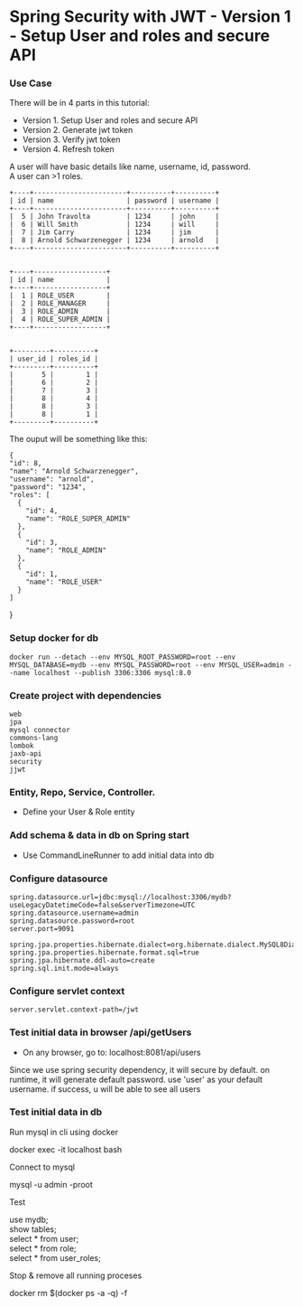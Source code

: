 
# Spring Security with JWT - Version 1 - Setup User and roles and secure API
###  

### Use Case

There will be in 4 parts in this tutorial:  
- Version 1. Setup User and roles and secure API
- Version 2. Generate jwt token
- Version 3. Verify jwt token
- Version 4. Refresh token

A user will have basic details like name, username, id, password.  
A user can >1 roles.

        
    +----+-----------------------+----------+----------+
    | id | name                  | password | username |
    +----+-----------------------+----------+----------+
    |  5 | John Travolta         | 1234     | john     |
    |  6 | Will Smith            | 1234     | will     |
    |  7 | Jim Carry             | 1234     | jim      |
    |  8 | Arnold Schwarzenegger | 1234     | arnold   |
    +----+-----------------------+----------+----------+


    +----+------------------+
    | id | name             |
    +----+------------------+
    |  1 | ROLE_USER        |
    |  2 | ROLE_MANAGER     |
    |  3 | ROLE_ADMIN       |
    |  4 | ROLE_SUPER_ADMIN |
    +----+------------------+

        
    +---------+----------+
    | user_id | roles_id |
    +---------+----------+
    |       5 |        1 |
    |       6 |        2 |
    |       7 |        3 |
    |       8 |        4 |
    |       8 |        3 |
    |       8 |        1 |
    +---------+----------+

The ouput will be something like this:

    {
    "id": 8,
    "name": "Arnold Schwarzenegger",
    "username": "arnold",
    "password": "1234",
    "roles": [
      {
        "id": 4,
        "name": "ROLE_SUPER_ADMIN"
      },
      {
        "id": 3,
        "name": "ROLE_ADMIN"
      },
      {
        "id": 1,
        "name": "ROLE_USER"
      }
    ]
  }




### Setup docker for db

    docker run --detach --env MYSQL_ROOT_PASSWORD=root --env MYSQL_DATABASE=mydb --env MYSQL_PASSWORD=root --env MYSQL_USER=admin --name localhost --publish 3306:3306 mysql:8.0


### Create project with dependencies

    web
    jpa
    mysql connector
    commons-lang
    lombok
    jaxb-api
    security
    jjwt

### Entity, Repo, Service, Controller.

- Define your User & Role entity

### Add schema & data in db on Spring start

- Use CommandLineRunner to add initial data into db


### Configure datasource

    spring.datasource.url=jdbc:mysql://localhost:3306/mydb?useLegacyDatetimeCode=false&serverTimezone=UTC
    spring.datasource.username=admin
    spring.datasource.password=root
    server.port=9091
        
    spring.jpa.properties.hibernate.dialect=org.hibernate.dialect.MySQL8Dialect
    spring.jpa.properties.hibernate.format.sql=true
    spring.jpa.hibernate.ddl-auto=create
    spring.sql.init.mode=always

### Configure servlet context

    server.servlet.context-path=/jwt

### Test initial data in browser /api/getUsers

- On any browser, go to: localhost:8081/api/users

Since we use spring security dependency, it will secure by default. on runtime, it will generate default password.  use 'user' as your default username. if success, u will be able to see all users

### Test initial data in db

Run mysql in cli using docker  

  docker exec -it localhost bash  

Connect to mysql   

  mysql -u admin -proot  

Test   

  use mydb;  
  show tables;  
  select * from user;  
  select * from role;  
  select * from user_roles;  

Stop & remove all running proceses  

  docker rm $(docker ps -a -q) -f  






